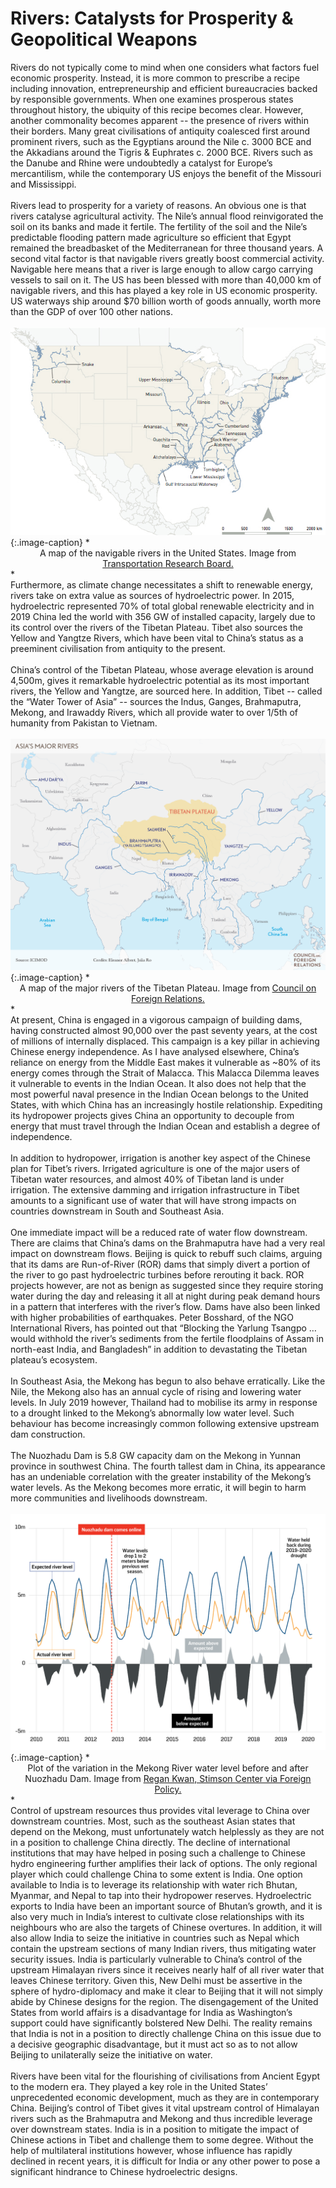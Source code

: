 # Rivers: Catalysts for Prosperity & Geopolitical Weapons

<div>
Rivers do not typically come to mind when one considers what factors fuel economic prosperity. Instead, it is more common to prescribe a recipe including innovation, entrepreneurship and efficient bureaucracies backed by responsible governments. When one examines prosperous states throughout history, the ubiquity of this recipe becomes clear. However, another commonality becomes apparent -- the presence of rivers within their borders. Many great civilisations of antiquity coalesced first around prominent rivers, such as the Egyptians around the Nile c. 3000 BCE and the Akkadians around the Tigris & Euphrates c. 2000 BCE. Rivers such as the Danube and Rhine were undoubtedly a catalyst for Europe’s mercantilism, while the contemporary US enjoys the benefit of the Missouri and Mississippi.
</div><br>
<div>
Rivers lead to prosperity for a variety of reasons. An obvious one is that rivers catalyse agricultural activity. The Nile’s annual flood reinvigorated the soil on its banks and made it fertile. The fertility of the soil and the Nile’s predictable flooding pattern made agriculture so efficient that Egypt remained the breadbasket of the Mediterranean for three thousand years. A second vital factor is that navigable rivers greatly boost commercial activity. Navigable here means that a river is large enough to allow cargo carrying vessels to sail on it. The US has been blessed with more than 40,000 km of navigable rivers, and this has played a key role in US economic prosperity. US waterways ship around $70 billion worth of goods annually, worth more than the GDP of over 100 other nations.
</div><br>
<div style="text-align:center"><img src="./us_rivers.jpg" /></div>
{:.image-caption}
*<center>A map of the navigable rivers in the United States. Image from <a href="https://www.nap.edu/read/21763/chapter/4#16">Transportation Research Board.</a></center>*

<div>
Furthermore, as climate change necessitates a shift to renewable energy, rivers take on extra value as sources of hydroelectric power. In 2015, hydroelectric represented 70% of total global renewable electricity and in 2019 China led the world with 356 GW of installed capacity, largely due to its control over the rivers of the Tibetan Plateau. Tibet also sources the Yellow and Yangtze Rivers, which have been vital to China’s status as a preeminent civilisation from antiquity to the present.
</div><br>
<div>
China’s control of the Tibetan Plateau, whose average elevation is around 4,500m, gives it remarkable hydroelectric potential as its most important rivers, the Yellow and Yangtze, are sourced here. In addition, Tibet -- called the “Water Tower of Asia” -- sources the Indus, Ganges, Brahmaputra, Mekong, and Irawaddy Rivers, which all provide water to over 1/5th of humanity
from Pakistan to Vietnam.
</div><br>
<div style="text-align:center"><img src="./AsiasMajorRivers_RTP.jpg" /></div>
{:.image-caption}
*<center>A map of the major rivers of the Tibetan Plateau. Image from <a href="https://www.cfr.org/backgrounder/water-clouds-tibetan-plateau">Council on Foreign Relations.</a></center>*

<div>
At present, China is engaged in a vigorous campaign of building dams, having constructed almost 90,000 over the past seventy years, at the cost of millions of internally displaced. This campaign is a key pillar in achieving Chinese energy independence. As I have analysed elsewhere, China’s reliance on energy from the Middle East makes it vulnerable as ~80% of its energy comes through the Strait of Malacca. This Malacca Dilemma leaves it vulnerable to events in the Indian Ocean. It also does not help that the most powerful naval presence in the Indian Ocean belongs to the United States, with which China has an increasingly hostile relationship. Expediting its hydropower projects gives China an opportunity to decouple from energy that must travel through the Indian Ocean and establish a degree of independence.
</div><br>
<div>
In addition to hydropower, irrigation is another key aspect of the Chinese plan for Tibet’s rivers. Irrigated agriculture is one of the major users of Tibetan water resources, and almost 40% of Tibetan land is under irrigation. The extensive damming and irrigation infrastructure in Tibet amounts to a significant use of water that will have strong impacts on countries downstream in South and Southeast Asia.
</div><br>
<div>
One immediate impact will be a reduced rate of water flow downstream. There are claims that China’s dams on the Brahmaputra have had a very real impact on downstream flows. Beijing is quick to rebuff such claims, arguing that its dams are Run-of-River (ROR) dams that simply divert a portion of the river to go past hydroelectric turbines before rerouting it back. ROR projects however, are not as benign as suggested since they require storing water during the day and releasing it all at night during peak demand hours in a pattern that interferes with the river’s flow. Dams have also been linked with higher probabilities of earthquakes. Peter Bosshard, of the NGO International Rivers, has pointed out that “Blocking the Yarlung Tsangpo … would withhold the river’s sediments from the fertile floodplains of Assam in north-east India, and Bangladesh” in addition to devastating the Tibetan plateau’s ecosystem.
</div><br>
<div>
In Southeast Asia, the Mekong has begun to also behave erratically. Like the Nile, the Mekong also has an annual cycle of rising and lowering water levels. In July 2019 however, Thailand had to mobilise its army in response to a drought linked to the Mekong’s abnormally low water level. Such behaviour has become increasingly common following extensive upstream dam construction.
</div><br>
<div >
The Nuozhadu Dam is 5.8 GW capacity dam on the Mekong in Yunnan province in southwest China. The fourth tallest dam in China, its appearance has an undeniable correlation with the greater instability of the Mekong’s water levels. As the Mekong becomes more erratic, it will begin to harm more communities and livelihoods downstream.
</div><br>
<div style="text-align:center"><img src="./Mekong-water-levels.png" /></div>
{:.image-caption}
*<center>Plot of the variation in the Mekong River water level before and after Nuozhadu Dam. Image from <a href="https://foreignpolicy.com/2020/04/22/science-shows-chinese-dams-devastating-mekong-river/">Regan Kwan, Stimson Center via Foreign Policy.</a></center>*

<div>
Control of upstream resources thus provides vital leverage to China over downstream countries. Most, such as the southeast Asian states that depend on the Mekong, must unfortunately watch helplessly as they are not in a position to challenge China directly. The decline of international institutions that may have helped in posing such a challenge to Chinese hydro engineering further amplifies their lack of options. The only regional player which could challenge China to some extent is India. One option available to India is to leverage its relationship with water rich Bhutan, Myanmar, and Nepal to tap into their hydropower reserves. Hydroelectric exports to India have been an important source of Bhutan’s growth, and it is also very much in India’s interest to cultivate close relationships with its neighbours who are also the targets of Chinese overtures. In addition, it will also allow India to seize the initiative in countries such as Nepal which contain the upstream sections of many Indian rivers, thus mitigating water security issues. India is particularly vulnerable to China’s control of the upstream Himalayan rivers since it receives nearly half of all river water that leaves Chinese territory. Given this, New Delhi must be assertive in the sphere of hydro-diplomacy and make it clear to Beijing that it will not simply abide by Chinese designs for the region. The disengagement of the United States from world affairs is a disadvantage for India as Washington’s support could have significantly bolstered New Delhi. The reality remains that India is not in a position to directly challenge China on this issue due to a decisive geographic disadvantage, but it must act so as to not allow Beijing to unilaterally seize the initiative on water.
</div><br>
<div>
Rivers have been vital for the flourishing of civilisations from Ancient Egypt to the modern era. They played a key role in the United States’ unprecedented economic development, much as they are in contemporary China. Beijing’s control of Tibet gives it vital upstream control of Himalayan rivers such as the Brahmaputra and Mekong and thus incredible leverage over downstream states. India is in a position to mitigate the impact of Chinese actions in Tibet and challenge them to some degree. Without the help of multilateral institutions however, whose influence has rapidly declined in recent years, it is difficult for India or any other power to pose a significant hindrance to Chinese hydroelectric designs.
</div>
